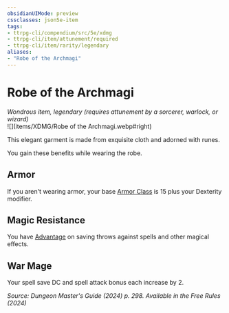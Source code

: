 ```yaml
---
obsidianUIMode: preview
cssclasses: json5e-item
tags:
- ttrpg-cli/compendium/src/5e/xdmg
- ttrpg-cli/item/attunement/required
- ttrpg-cli/item/rarity/legendary
aliases: 
- "Robe of the Archmagi"
---
```

# Robe of the Archmagi
*Wondrous item, legendary (requires attunement by a sorcerer, warlock, or wizard)*  
![](items/XDMG/Robe of the Archmagi.webp#right)  


This elegant garment is made from exquisite cloth and adorned with runes.

You gain these benefits while wearing the robe.

## Armor

If you aren't wearing armor, your base [Armor Class](armor-class-xphb.md) is 15 plus your Dexterity modifier.

## Magic Resistance

You have [Advantage](advantage-xphb.md) on saving throws against spells and other magical effects.

## War Mage

Your spell save DC and spell attack bonus each increase by 2.

*Source: Dungeon Master's Guide (2024) p. 298. Available in the Free Rules (2024)*